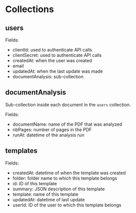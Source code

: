# Collections

## users

Fields:

- clientId: used to authenticate API calls
- clientSecret: used to authenticate API calls
- createdAt: when the user was created
- email
- updatedAt: when the last update was made
- documentAnalysis: sub-collection

## documentAnalysis

Sub-collection inside each document in the `users` collection.

Fields:

- documentName: name of the PDF that was analyzed
- nbPages: number of pages in the PDF
- runAt: datetime of the analysis run

## templates

Fields:

- createdAt: datetime of when the template was created
- folder: folder name to which this template belongs
- id: ID of this template
- summary: JSON description of this template
- template: name of this template
- updatedAt: datetime of last update
- userId: ID of the user to which this template belongs 